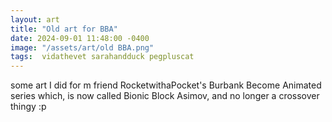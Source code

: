 ```yaml
---
layout: art
title: "Old art for BBA"
date: 2024-09-01 11:48:00 -0400
image: "/assets/art/old BBA.png"
tags:  vidathevet sarahandduck pegpluscat
---
```


some art I did for m friend RocketwithaPocket's Burbank Become Animated series which, is now called Bionic Block Asimov, and no longer a crossover thingy :p